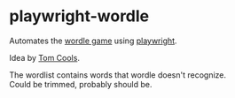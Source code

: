 # playwright-wordle
Automates the [wordle game](https://www.powerlanguage.co.uk/wordle/) using [playwright](https://playwright.dev/).

Idea by [Tom Cools](https://www.twitch.tv/tomcools).

The wordlist contains words that wordle doesn't recognize.  
Could be trimmed, probably should be.
